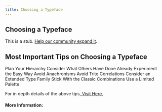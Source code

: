 ```yaml
---
title: Choosing a Typeface
---
```

## Choosing a Typeface

This is a stub. <a href='https://github.com/freecodecamp/guides/tree/master/src/pages/typography/choosing-a-typeface/index.md' target='_blank' rel='nofollow'>Help our community expand it</a>.

<!-- The article goes here, in GitHub-flavored Markdown. Feel free to add YouTube videos, images, and CodePen/JSBin embeds  -->
## Most Important Tips on Choosing a Typeface

Plan Your Hierarchy
Consider What Others Have Done Already
Experiment the Easy Way
Avoid Anachronisms
Avoid Trite Correlations
Consider an Extended Type Family
Stick With the Classic Combinations
Use a Limited Palette

For in depth details of the above tips,<a href='hhttps://www.smashingmagazine.com/2011/03/how-to-choose-a-typeface/' target='_blank' rel='nofollow'> Visit Here.</a>


#### More Information:
<!-- Please add any articles you think might be helpful to read before writing the article -->


